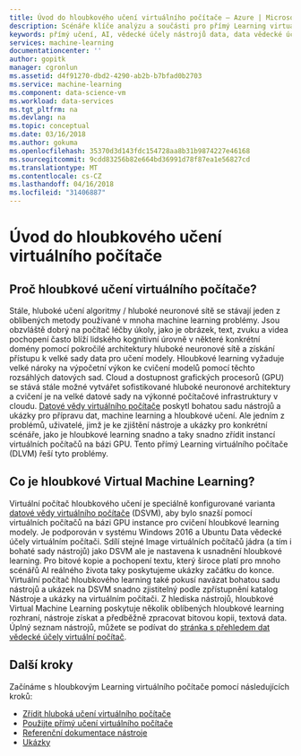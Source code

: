 ```yaml
---
title: Úvod do hloubkového učení virtuálního počítače – Azure | Microsoft Docs
description: Scénáře klíče analýzu a součásti pro přímý Learning virtuální počítače.
keywords: přímý učení, AI, vědecké účely nástrojů data, data vědecké účely virtuálního počítače, nástroje pro vědecké zpracování dat, vědecké zpracování dat linux
services: machine-learning
documentationcenter: ''
author: gopitk
manager: cgronlun
ms.assetid: d4f91270-dbd2-4290-ab2b-b7bfad0b2703
ms.service: machine-learning
ms.component: data-science-vm
ms.workload: data-services
ms.tgt_pltfrm: na
ms.devlang: na
ms.topic: conceptual
ms.date: 03/16/2018
ms.author: gokuma
ms.openlocfilehash: 35370d3d143fdc154728aa8b31b9874227e46168
ms.sourcegitcommit: 9cdd83256b82e664bd36991d78f87ea1e56827cd
ms.translationtype: MT
ms.contentlocale: cs-CZ
ms.lasthandoff: 04/16/2018
ms.locfileid: "31406887"
---
```

# <a name="introduction-to-the-deep-learning-virtual-machine"></a>Úvod do hloubkového učení virtuálního počítače

## <a name="why-deep-learning-virtual-machine"></a>Proč hloubkové učení virtuálního počítače? 

Stále, hluboké učení algoritmy / hluboké neuronové sítě se stávají jeden z oblíbených metody používané v mnoha machine learning problémy. Jsou obzvláště dobrý na počítač léčby úkoly, jako je obrázek, text, zvuku a videa pochopení často blíží lidského kognitivní úrovně v některé konkrétní domény pomocí pokročilé architektury hluboké neuronové sítě a získání přístupu k velké sady data pro učení modely. Hloubkové learning vyžaduje velké nároky na výpočetní výkon ke cvičení modelů pomocí těchto rozsáhlých datových sad. Cloud a dostupnost grafických procesorů (GPU) se stává stále možné vytvářet sofistikované hluboké neuronové architektury a cvičení je na velké datové sady na výkonné počítačové infrastruktury v cloudu.  [Datové vědy virtuálního počítače](overview.md) poskytl bohatou sadu nástrojů a ukázky pro přípravu dat, machine learning a hloubkové učení. Ale jedním z problémů, uživatelé, jimž je ke zjištění nástroje a ukázky pro konkrétní scénáře, jako je hloubkové learning snadno a taky snadno zřídit instancí virtuálních počítačů na bázi GPU. Tento přímý Learning virtuálního počítače (DLVM) řeší tyto problémy. 

## <a name="what-is-deep-learning-virtual-machine"></a>Co je hloubkové Virtual Machine Learning? 
Virtuální počítač hloubkového učení je speciálně konfigurované varianta [datové vědy virtuálního počítače](overview.md) (DSVM), aby bylo snazší pomocí virtuálních počítačů na bázi GPU instance pro cvičení hloubkové learning modely. Je podporován v systému Windows 2016 a Ubuntu Data vědecké účely virtuálním počítači.  Sdílí stejné Image virtuálních počítačů jádra (a tím i bohaté sady nástrojů) jako DSVM ale je nastavena k usnadnění hloubkové learning. Pro bitové kopie a pochopení textu, který široce platí pro mnoho scénářů AI reálného života taky poskytujeme ukázky začátku do konce. Virtuální počítač hloubkového learning také pokusí navázat bohatou sadu nástrojů a ukázek na DSVM snadno zjistitelný podle zpřístupnění katalog Nástroje a ukázky na virtuálním počítači. Z hlediska nástrojů, hloubkové Virtual Machine Learning poskytuje několik oblíbených hloubkové learning rozhraní, nástroje získat a předběžně zpracovat bitovou kopii, textová data. Úplný seznam nástrojů, můžete se podívat do [stránka s přehledem dat vědecké účely virtuální počítač](overview.md#whats-included-in-the-data-science-vm). 

## <a name="next-steps"></a>Další kroky

Začínáme s hloubkovým Learning virtuálního počítače pomocí následujících kroků:

* [Zřídit hluboká učení virtuálního počítače](provision-deep-learning-dsvm.md)
* [Použijte přímý učení virtuálního počítače](use-deep-learning-dsvm.md)
* [Referenční dokumentace nástroje](dsvm-deep-learning-ai-frameworks.md)
* [Ukázky](dsvm-samples-and-walkthroughs.md)

